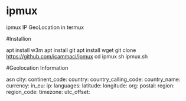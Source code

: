 # ipmux

ipmux
IP GeoLocation in termux


#Installion

apt install w3m
apt install git
apt install wget
git clone https://github.com/icammaci/ipmux
cd ipmux
sh ipmux.sh


#Geolocation Information

asn
city:
continent_code:
country:
country_calling_code:
country_name:
currency:
in_eu:
ip:
languages:
latitude:
longitude:
org:
postal:
region:
region_code:
timezone:
utc_offset:
